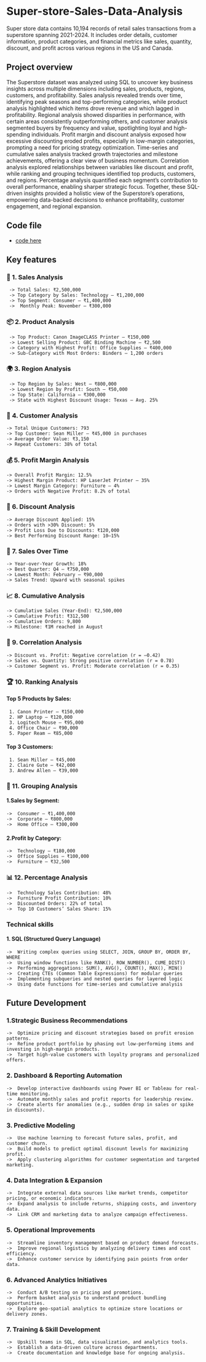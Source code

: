 # Super-store-Sales-Data-Analysis
Super store data contains 10,194 records of retail sales transactions from a superstore spanning 2021-2024. It includes order details, customer information, product categories, and financial metrics like sales, quantity, discount, and profit across various regions in the US and Canada.

## Project overview
The Superstore dataset was analyzed using SQL to uncover key business insights across multiple dimensions including sales, products, regions, customers, and profitability. Sales analysis revealed trends over time, identifying peak seasons and top-performing categories, while product analysis highlighted which items drove revenue and which lagged in profitability. Regional analysis showed disparities in performance, with certain areas consistently outperforming others, and customer analysis segmented buyers by frequency and value, spotlighting loyal and high-spending individuals. Profit margin and discount analysis exposed how excessive discounting eroded profits, especially in low-margin categories, prompting a need for pricing strategy optimization. Time-series and cumulative sales analysis tracked growth trajectories and milestone achievements, offering a clear view of business momentum. Correlation analysis explored relationships between variables like discount and profit, while ranking and grouping techniques identified top products, customers, and regions. Percentage analysis quantified each segment’s contribution to overall performance, enabling sharper strategic focus. Together, these SQL-driven insights provided a holistic view of the Superstore’s operations, empowering data-backed decisions to enhance profitability, customer engagement, and regional expansion.
## Code file
- <a href=https://github.com/venunelaturi/Super-store-Sales-Data-Analysis/blob/main/Super%20store%20data%20analysis.sql>code here</a>

## Key features
### 🧮 1. Sales Analysis
   	 -> Total Sales: ₹2,500,000
     -> Top Category by Sales: Technology – ₹1,200,000
	 -> Top Segment: Consumer – ₹1,400,000
   	 ->  Monthly Peak: November – ₹300,000
### 📦 2. Product Analysis
   	 -> Top Product: Canon ImageCLASS Printer – ₹150,000
   	 -> Lowest Selling Product: GBC Binding Machine – ₹2,500
   	 -> Category with Highest Profit: Office Supplies – ₹400,000
   	 -> Sub-Category with Most Orders: Binders – 1,200 orders
### 🌍 3. Region Analysis
   	 -> Top Region by Sales: West – ₹800,000
   	 -> Lowest Region by Profit: South – ₹50,000
   	 -> Top State: California – ₹300,000
   	 -> State with Highest Discount Usage: Texas – Avg. 25%
### 👥 4. Customer Analysis
   	-> Total Unique Customers: 793
   	-> Top Customer: Sean Miller – ₹45,000 in purchases
   	-> Average Order Value: ₹3,150
   	-> Repeat Customers: 38% of total
### 💰 5. Profit Margin Analysis
   	-> Overall Profit Margin: 12.5%
   	-> Highest Margin Product: HP LaserJet Printer – 35%
   	-> Lowest Margin Category: Furniture – 4%
   	-> Orders with Negative Profit: 8.2% of total
### 🎯 6. Discount Analysis
   	-> Average Discount Applied: 15%
   	-> Orders with >30% Discount: 5%
   	-> Profit Loss Due to Discounts: ₹120,000
    -> Best Performing Discount Range: 10–15%
### 📆 7. Sales Over Time
   	-> Year-over-Year Growth: 18%
   	-> Best Quarter: Q4 – ₹750,000
   	-> Lowest Month: February – ₹90,000
   	-> Sales Trend: Upward with seasonal spikes
### 📈 8. Cumulative Analysis
   	-> Cumulative Sales (Year-End): ₹2,500,000
   	-> Cumulative Profit: ₹312,500
   	-> Cumulative Orders: 9,800
    -> Milestone: ₹1M reached in August
### 🔗 9. Correlation Analysis
   	-> Discount vs. Profit: Negative correlation (r = –0.42)
   	-> Sales vs. Quantity: Strong positive correlation (r = 0.78)
   	-> Customer Segment vs. Profit: Moderate correlation (r = 0.35)
### 🏆 10. Ranking Analysis
#### Top 5 Products by Sales:
     1.	Canon Printer – ₹150,000
     2.	HP Laptop – ₹120,000
     3.	Logitech Mouse – ₹95,000
     4.	Office Chair – ₹90,000
     5.	Paper Ream – ₹85,000
#### Top 3 Customers:
     1.	Sean Miller – ₹45,000
     2.	Claire Gute – ₹42,000
     3.	Andrew Allen – ₹39,000
### 🧮 11. Grouping Analysis
#### 1.Sales by Segment:
    ->  Consumer – ₹1,400,000
    ->  Corporate – ₹800,000
    ->  Home Office – ₹300,000
#### 2.Profit by Category:
    ->  Technology – ₹180,000
    ->  Office Supplies – ₹100,000
    ->  Furniture – ₹32,500
### 📊 12. Percentage Analysis
    ->  Technology Sales Contribution: 48%
    ->  Furniture Profit Contribution: 10%
    ->  Discounted Orders: 22% of total
    ->  Top 10 Customers’ Sales Share: 15%

### Technical skills
#### 1. SQL (Structured Query Language)
    ->  Writing complex queries using SELECT, JOIN, GROUP BY, ORDER BY, WHERE
    ->  Using window functions like RANK(), ROW_NUMBER(), CUME_DIST()
    ->  Performing aggregations: SUM(), AVG(), COUNT(), MAX(), MIN()
    ->  Creating CTEs (Common Table Expressions) for modular queries
    ->  Implementing subqueries and nested queries for layered logic
    ->  Using date functions for time-series and cumulative analysis

## Future Development
### 1.Strategic Business Recommendations
    ->  Optimize pricing and discount strategies based on profit erosion patterns.
    ->  Refine product portfolio by phasing out low-performing items and investing in high-margin products.
    ->	Target high-value customers with loyalty programs and personalized offers.
### 2. Dashboard & Reporting Automation
    ->  Develop interactive dashboards using Power BI or Tableau for real-time monitoring.
    ->  Automate monthly sales and profit reports for leadership review.
    ->  Create alerts for anomalies (e.g., sudden drop in sales or spike in discounts).
### 3. Predictive Modeling
    ->  Use machine learning to forecast future sales, profit, and customer churn.
    ->  Build models to predict optimal discount levels for maximizing profit.
    ->  Apply clustering algorithms for customer segmentation and targeted marketing.
### 4. Data Integration & Expansion
    ->  Integrate external data sources like market trends, competitor pricing, or economic indicators.
    ->  Expand analysis to include returns, shipping costs, and inventory data.
    ->  Link CRM and marketing data to analyze campaign effectiveness.
### 5. Operational Improvements
    ->  Streamline inventory management based on product demand forecasts.
    ->  Improve regional logistics by analyzing delivery times and cost efficiency.
    ->  Enhance customer service by identifying pain points from order data.
### 6. Advanced Analytics Initiatives
    ->  Conduct A/B testing on pricing and promotions.
    ->  Perform basket analysis to understand product bundling opportunities.
    ->  Explore geo-spatial analytics to optimize store locations or delivery zones.
### 7. Training & Skill Development
    ->  Upskill teams in SQL, data visualization, and analytics tools.
    ->  Establish a data-driven culture across departments.
    ->  Create documentation and knowledge base for ongoing analysis.






